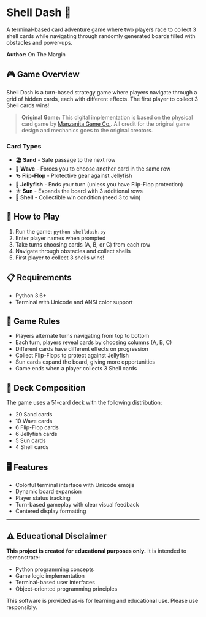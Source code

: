 # Shell Dash 🐚

A terminal-based card adventure game where two players race to collect 3 shell cards while navigating through randomly generated boards filled with obstacles and power-ups.

**Author:** On The Margin

## 🎮 Game Overview

Shell Dash is a turn-based strategy game where players navigate through a grid of hidden cards, each with different effects. The first player to collect 3 Shell cards wins!

> **Original Game:** This digital implementation is based on the physical card game by [Manzanita Game Co.](https://www.manzanitagameco.com/shell-dash-card-game.html). All credit for the original game design and mechanics goes to the original creators.

### Card Types

- **🏖️ Sand** - Safe passage to the next row
- **🌊 Wave** - Forces you to choose another card in the same row
- **🩴 Flip-Flop** - Protective gear against Jellyfish
- **🪼 Jellyfish** - Ends your turn (unless you have Flip-Flop protection)
- **☀️ Sun** - Expands the board with 3 additional rows
- **🐚 Shell** - Collectible win condition (need 3 to win)

## 🚀 How to Play

1. Run the game: `python shelldash.py`
2. Enter player names when prompted
3. Take turns choosing cards (A, B, or C) from each row
4. Navigate through obstacles and collect shells
5. First player to collect 3 shells wins!

## 📋 Requirements

- Python 3.6+
- Terminal with Unicode and ANSI color support

## 🎯 Game Rules

- Players alternate turns navigating from top to bottom
- Each turn, players reveal cards by choosing columns (A, B, C)
- Different cards have different effects on progression
- Collect Flip-Flops to protect against Jellyfish
- Sun cards expand the board, giving more opportunities
- Game ends when a player collects 3 Shell cards

## 🎲 Deck Composition

The game uses a 51-card deck with the following distribution:
- 20 Sand cards
- 10 Wave cards
- 6 Flip-Flop cards
- 6 Jellyfish cards
- 5 Sun cards
- 4 Shell cards

## 🖥️ Features

- Colorful terminal interface with Unicode emojis
- Dynamic board expansion
- Player status tracking
- Turn-based gameplay with clear visual feedback
- Centered display formatting

---

## ⚠️ Educational Disclaimer

**This project is created for educational purposes only.** It is intended to demonstrate:
- Python programming concepts
- Game logic implementation
- Terminal-based user interfaces
- Object-oriented programming principles

This software is provided as-is for learning and educational use. Please use responsibly.


